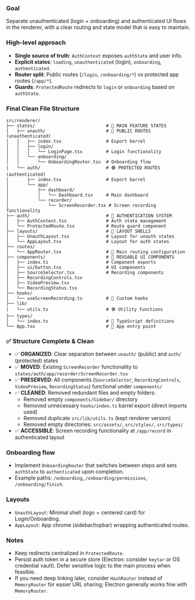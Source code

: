 ### Goal
Separate unauthenticated (login + onboarding) and authenticated UI flows in the renderer, with a clear routing and state model that is easy to maintain.

### High-level approach
- **Single source of truth**: `AuthContext` exposes `authState` and user info.
- **Explicit states**: `loading`, `unauthenticated` (login), `onboarding`, `authenticated`.
- **Router split**: Public routes (`/login`, `/onboarding/*`) vs protected app routes (`/app/*`).
- **Guards**: `ProtectedRoute` redirects to `login` or `onboarding` based on `authState`.

### Final Clean File Structure
```text
src/renderer/
├── states/                           # 🎯 MAIN FEATURE STATES
│   ├── unauth/                       # 🔴 PUBLIC ROUTES (unauthenticated)
│   │   ├── index.tsx                 # Export barrel
│   │   ├── login/
│   │   │   └── LoginPage.tsx         # Login functionality
│   │   └── onboarding/
│   │       └── OnboardingRouter.tsx  # Onboarding flow
│   └── auth/                         # 🟢 PROTECTED ROUTES (authenticated)
│       ├── index.tsx                 # Export barrel
│       └── app/
│           ├── dashboard/
│           │   └── Dashboard.tsx     # Main dashboard
│           └── recorder/
│               └── ScreenRecorder.tsx # Screen recording functionality
├── auth/                             # 🔐 AUTHENTICATION SYSTEM
│   ├── AuthContext.tsx               # Auth state management
│   └── ProtectedRoute.tsx            # Route guard component
├── layouts/                          # 🎨 LAYOUT SHELLS
│   ├── UnauthLayout.tsx              # Layout for unauth states
│   └── AppLayout.tsx                 # Layout for auth states
├── routes/
│   └── AppRouter.tsx                 # 🚦 Main routing configuration
├── components/                       # 🧩 REUSABLE UI COMPONENTS
│   ├── index.ts                      # Component exports
│   ├── ui/button.tsx                 # UI components
│   ├── SourceSelector.tsx            # Recording components
│   ├── RecordingControls.tsx
│   ├── VideoPreview.tsx
│   └── RecordingStatus.tsx
├── hooks/
│   └── useScreenRecording.ts         # 🎣 Custom hooks
├── lib/
│   └── utils.ts                      # 🛠️ Utility functions
├── types/
│   └── index.ts                      # 📝 TypeScript definitions
└── App.tsx                           # 🚀 App entry point
```


### ✅ Structure Complete & Clean
- ✅ **ORGANIZED**: Clear separation between `unauth/` (public) and `auth/` (protected) states
- ✅ **MOVED**: Existing `ScreenRecorder` functionality to `states/auth/app/recorder/ScreenRecorder.tsx`
- ✅ **PRESERVED**: All components (`SourceSelector`, `RecordingControls`, `VideoPreview`, `RecordingStatus`) functional under `components/`
- ✅ **CLEANED**: Removed redundant files and empty folders:
  - Removed empty `components/Sidebar/` directory
  - Removed unnecessary `hooks/index.ts` barrel export (direct imports used)
  - Removed duplicate `src/lib/utils.ts` (kept renderer version)
  - Removed empty directories: `src/assets/`, `src/styles/`, `src/types/`
- ✅ **ACCESSIBLE**: Screen recording functionality at `/app/record` in authenticated layout

### Onboarding flow
- Implement `OnboardingRouter` that switches between steps and sets `authState` to `authenticated` upon completion.
- Example paths: `/onboarding`, `/onboarding/permissions`, `/onboarding/finish`.

### Layouts
- `UnauthLayout`: Minimal shell (logo + centered card) for Login/Onboarding.
- `AppLayout`: App chrome (sidebar/topbar) wrapping authenticated routes.

### Notes
- Keep redirects centralized in `ProtectedRoute`.
- Persist auth token in a secure store (Electron: consider `keytar` or OS credential vault). Defer sensitive logic to the main process when feasible.
- If you need deep linking later, consider `HashRouter` instead of `MemoryRouter` for easier URL sharing; Electron generally works fine with `MemoryRouter`.


